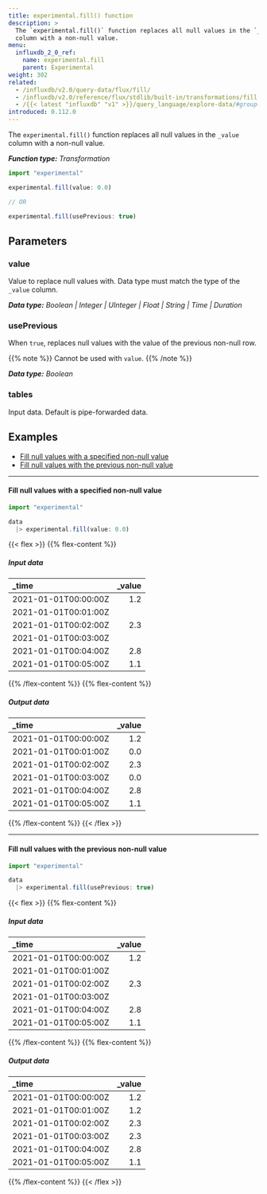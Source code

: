```yaml
---
title: experimental.fill() function
description: >
  The `experimental.fill()` function replaces all null values in the `_value`
  column with a non-null value.
menu:
  influxdb_2_0_ref:
    name: experimental.fill
    parent: Experimental
weight: 302
related:
  - /influxdb/v2.0/query-data/flux/fill/
  - /influxdb/v2.0/reference/flux/stdlib/built-in/transformations/fill
  - /{{< latest "influxdb" "v1" >}}/query_language/explore-data/#group-by-time-intervals-and-fill, InfluxQL – FILL
introduced: 0.112.0
---
```


The `experimental.fill()` function replaces all null values in the `_value`
column with a non-null value.

_**Function type:** Transformation_  

```js
import "experimental"

experimental.fill(value: 0.0)

// OR

experimental.fill(usePrevious: true)
```

## Parameters

### value
Value to replace null values with.
Data type must match the type of the `_value` column.

_**Data type:** Boolean | Integer | UInteger | Float | String | Time | Duration_

### usePrevious
When `true`, replaces null values with the value of the previous non-null row.

{{% note %}}
Cannot be used with `value`.
{{% /note %}}

_**Data type:** Boolean_

### tables
Input data.
Default is pipe-forwarded data.

## Examples

- [Fill null values with a specified non-null value](#fill-null-values-with-a-specified-non-null-value)
- [Fill null values with the previous non-null value](#fill-null-values-with-the-previous-non-null-value)

---

#### Fill null values with a specified non-null value
```js
import "experimental"

data
  |> experimental.fill(value: 0.0)
```

{{< flex >}}
{{% flex-content %}}
##### Input data
| _time                | _value |
|:-----                | ------:|
| 2021-01-01T00:00:00Z | 1.2    |
| 2021-01-01T00:01:00Z |        |
| 2021-01-01T00:02:00Z | 2.3    |
| 2021-01-01T00:03:00Z |        |
| 2021-01-01T00:04:00Z | 2.8    |
| 2021-01-01T00:05:00Z | 1.1    |
{{% /flex-content %}}
{{% flex-content %}}
##### Output data
| _time                | _value |
|:-----                | ------:|
| 2021-01-01T00:00:00Z | 1.2    |
| 2021-01-01T00:01:00Z | 0.0    |
| 2021-01-01T00:02:00Z | 2.3    |
| 2021-01-01T00:03:00Z | 0.0    |
| 2021-01-01T00:04:00Z | 2.8    |
| 2021-01-01T00:05:00Z | 1.1    |
{{% /flex-content %}}
{{< /flex >}}

---

#### Fill null values with the previous non-null value
```js
import "experimental"

data
  |> experimental.fill(usePrevious: true)
```

{{< flex >}}
{{% flex-content %}}
##### Input data
| _time                | _value |
|:-----                | ------:|
| 2021-01-01T00:00:00Z | 1.2    |
| 2021-01-01T00:01:00Z |        |
| 2021-01-01T00:02:00Z | 2.3    |
| 2021-01-01T00:03:00Z |        |
| 2021-01-01T00:04:00Z | 2.8    |
| 2021-01-01T00:05:00Z | 1.1    |
{{% /flex-content %}}
{{% flex-content %}}
##### Output data
| _time                | _value |
|:-----                | ------:|
| 2021-01-01T00:00:00Z | 1.2    |
| 2021-01-01T00:01:00Z | 1.2    |
| 2021-01-01T00:02:00Z | 2.3    |
| 2021-01-01T00:03:00Z | 2.3    |
| 2021-01-01T00:04:00Z | 2.8    |
| 2021-01-01T00:05:00Z | 1.1    |
{{% /flex-content %}}
{{< /flex >}}
